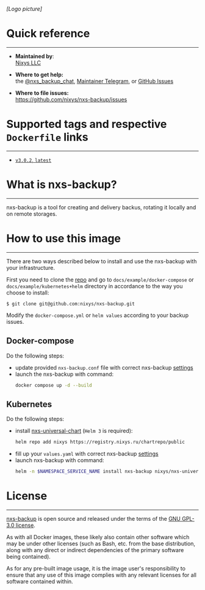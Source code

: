 _[Logo picture]_

# Quick reference

---

- **Maintained by**:  
  [Nixys LLC](https://nixys.io)

- **Where to get help:**  
  the [@nxs_backup_chat](https://t.me/nxs_backup_chat), [Maintainer Telegram](https://t.me/r_andreev),
  or [GitHub Issues](https://github.com/nixys/nxs-backup/issues)

- **Where to file issues:**  
  https://github.com/nixys/nxs-backup/issues

# Supported tags and respective `Dockerfile` links

---

- [`v3.0.2`, `latest`](https://github.com/nixys/nxs-backup/blob/main/.docker/Dockerfile-debian)

# What is nxs-backup?

---

nxs-backup is a tool for creating and delivery backus, rotating it locally and on remote storages.

# How to use this image

---

There are two ways described below to install and use the nxs-backup with your infrastructure.

First you need to clone the [repo](https://github.com/nixys/nxs-nackup) and go to `docs/example/docker-compose`
or `docs/example/kubernetes+helm` directory in accordance to the way you choose to install:

```console
$ git clone git@github.com:nixys/nxs-backup.git
```

Modify the `docker-compose.yml` or `helm values` according to your backup issues.

## Docker-compose

Do the following steps:

- update provided `nxs-backup.conf` file with correct nxs-backup [settings](/docs/settings/README.md)
- launch the nxs-backup with command:
  ```sh
  docker compose up -d --build
  ```

## Kubernetes

Do the following steps:

- install [nxs-universal-chart](https://github.com/nixys/nxs-universal-chart) (`Helm 3` is required):
  ```sh
  helm repo add nixys https://registry.nixys.ru/chartrepo/public
  ```
- fill up your `values.yaml` with correct nxs-backup [settings](/docs/settings/README.md)
- launch nxs-backup with command:
  ```sh
  helm -n $NAMESPACE_SERVICE_NAME install nxs-backup nixys/nxs-universal-chart -f values.yaml

# License

---

[nxs-backup](https://github.com/nixys/nxs-backup) is open source and released under the terms of
the [GNU GPL-3.0 license](https://github.com/nixys/nxs-backup/blob/main/LICENSE).

As with all Docker images, these likely also contain other software which may be under other licenses (such as Bash,
etc. from the base distribution, along with any direct or indirect dependencies of the primary software being
contained).

As for any pre-built image usage, it is the image user's responsibility to ensure that any use of this image complies
with any relevant licenses for all software contained within.
